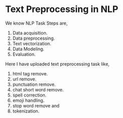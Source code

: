 # Text Preprocessing in NLP

We know NLP Task Steps are,
1. Data acquisition.
2. Data preprocessing.
3. Text vectorization.
4. Data Modeling.
5. Evaluation.


Here I have uploaded text preprocessing task like, 
1. html tag remove.
2. url remove.
3. punctuation remove.
4. chat short word remove.
5. spell correction.
6. emoji handling.
7. stop word remove and
8. tokenization.
